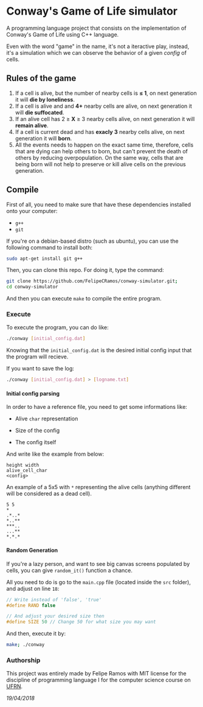 # Conway's Game of Life simulator
A programming language project that consists on the implementation of Conway's Game of Life using C++ language.

Even with the word "game" in the name, it's not a iteractive play, instead, it's a simulation which we can observe the behavior of a given *config* of cells.

## Rules of the game
1. If a cell is alive, but the number of nearby cells is **≤ 1**, on next generation it will **die by loneliness**.
2. If a cell is alive and and **4+** nearby cells are alive, on next generation it will **die suffocated**.
3. If an alive cell has 2 ≥ **X** ≥ 3 nearby cells alive, on next generation it will **remain alive**.
4. If a cell is current dead and has **exacly** **3** nearby cells alive, on next generation it will **born**.
5. All the events needs to happen on the exact same time, therefore, cells that are dying can help others to born, but can't prevent the death of others by reducing overpopulation. On the same way, cells that are being born will not help to preserve or kill alive cells on the previous generation.

## Compile

First of all, you need to make sure that have these dependencies installed onto your computer:

+ `g++`
+ `git`

If you're on a debian-based distro (such as ubuntu), you can use the following command to install both:

```bash
sudo apt-get install git g++
```

Then, you can clone this repo. For doing it, type the command:

```bash
git clone https://github.com/FelipeCRamos/conway-simulator.git;
cd conway-simulator
```
And then you can execute `make` to compile the entire program.

### Execute

To execute the program, you can do like:

```bash
./conway [initial_config.dat]
```

Knowing that the `initial_config.dat` is the desired initial config input that the program will recieve.

If you want to save the log:

```bash
./conway [initial_config.dat] > [logname.txt]
```

#### Initial config parsing

In order to have a reference file, you need to get some informations like:

+ Alive `char` representation

+ Size of the config

+ The config itself

And write like the example from below:

```
height width
alive_cell_char
<config>
```

An example of a 5x5 with `*` representing the alive cells (anything different will be considered as a dead cell).

```
5 5
*
.*..*
*..**
***..
...**
*.*.*
```

#### Random Generation

If you're a lazy person, and want to see big canvas screens populated by cells, you can give `random_it()` function a chance. 

All you need to do is go to the `main.cpp` file (located inside the `src` folder), and adjust on line `18`:

```c++
// Write instead of 'false', 'true'
#define RAND false

// And adjust your desired size then
#define SIZE 50 // Change 50 for what size you may want
```

And then, execute it by:

```bash
make; ./conway
```



### Authorship

This project was entirely made by Felipe Ramos with MIT license for the discipline of programming language I for the computer science course on [UFRN](http://ufrn.br).

*19/04/2018*
